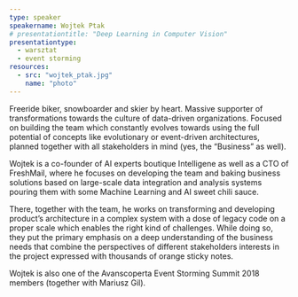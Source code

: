 ```yaml
---
type: speaker
speakername: Wojtek Ptak
# presentationtitle: "Deep Learning in Computer Vision"
presentationtype: 
  - warsztat
  - event storming
resources:
  - src: "wojtek_ptak.jpg"
    name: "photo"
---
```


Freeride biker, snowboarder and skier by heart. Massive supporter of transformations towards the culture of data-driven organizations. Focused on building the team which constantly evolves towards using the full potential of concepts like evolutionary or event-driven architectures, planned together with all stakeholders in mind (yes, the “Business” as well).

Wojtek is a co-founder of AI experts boutique Intelligene as well as a CTO of FreshMail, where he focuses on developing the team and baking business solutions based on large-scale data integration and analysis systems pouring them with some Machine Learning and AI sweet chili sauce.

There, together with the team, he works on transforming and developing product’s architecture in a complex system with a dose of legacy code on a proper scale which enables the right kind of challenges. While doing so, they put the primary emphasis on a deep understanding of the business needs that combine the perspectives of different stakeholders interests in the project expressed with thousands of orange sticky notes.

Wojtek is also one of the Avanscoperta Event Storming Summit 2018 members (together with Mariusz Gil).